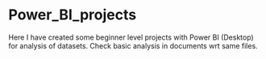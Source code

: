 # Power_BI_projects
Here I have created some beginner level projects with Power BI (Desktop) for analysis of datasets. Check basic analysis in documents wrt same files.
